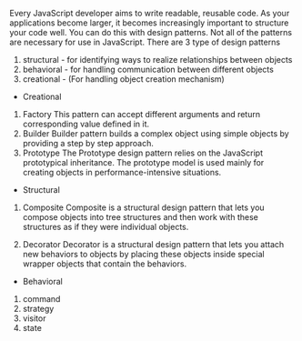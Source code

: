 Every JavaScript developer aims to write readable, reusable code.
As your applications become larger, it becomes increasingly important to structure your code well. You can do this with design patterns. Not all of the patterns are necessary for use in JavaScript.
There are 3 type of design patterns 
1. structural - for identifying ways to realize relationships between objects
2. behavioral - for handling communication between different objects
3. creational - (For handling object creation mechanism)

- Creational
1. Factory
This pattern can accept different arguments and return corresponding value defined in it.
2. Builder
Builder pattern builds a complex object using simple objects by providing a step by step approach.
3. Prototype
The Prototype design pattern relies on the JavaScript prototypical inheritance. The prototype model is used mainly for creating objects in performance-intensive situations.

- Structural
1. Composite
Composite is a structural design pattern that lets you compose objects into tree structures and then work with these structures as if they were individual objects.

2. Decorator
Decorator is a structural design pattern that lets you attach new behaviors to objects by placing these objects inside special wrapper objects that contain the behaviors.

- Behavioral 
1. command
2. strategy
3. visitor
4. state

